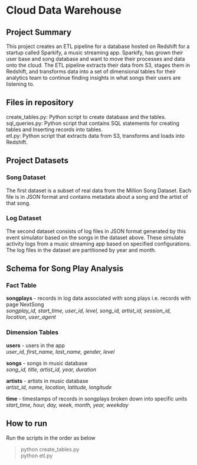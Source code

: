 # Cloud Data Warehouse

## Project Summary

This project creates an ETL pipeline for a database hosted on Redshift for a startup called Sparkify, a music streaming app. Sparkify, has grown their user base and song database and want to move their processes and data onto the cloud.
The ETL pipeline extracts their data from S3, stages them in Redshift, and transforms data into a set of dimensional tables for their analytics team to continue finding insights in what songs their users are listening to.


## Files in repository

create_tables.py: Python script to create database and the tables.   
sql_queries.py: Python script that contains SQL statements for creating tables and Inserting records into tables.  
etl.py: Python script that extracts data from S3, transforms and loads into Redshift.   


## Project Datasets

### Song Dataset

The first dataset is a subset of real data from the Million Song Dataset. Each file is in JSON format and contains metadata about a song and the 
artist of that song.

### Log Dataset

The second dataset consists of log files in JSON format generated by this event simulator based on the songs in the dataset above. These simulate activity logs from a music streaming app based on specified configurations.
The log files in the dataset are partitioned by year and month. 


## Schema for Song Play Analysis

### Fact Table

**songplays** - records in log data associated with song plays i.e. records with page NextSong   
*songplay_id, start_time, user_id, level, song_id, artist_id, session_id, location, user_agent*

### Dimension Tables

**users** - users in the app  
*user_id, first_name, last_name, gender, level*

**songs** - songs in music database  
*song_id, title, artist_id, year, duration*

**artists** - artists in music database  
*artist_id, name, location, latitude, longitude*

**time** - timestamps of records in songplays broken down into specific units  
*start_time, hour, day, week, month, year, weekday*


## How to run

Run the scripts in the order as below

> python create_tables.py   
> python etl.py
